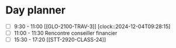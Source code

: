 # Day planner

- [ ] 9:30 - 11:00 [[GLO-2100-TRAV-3]]
      [clock::2024-12-04T09:28:15]
- [ ] 11:00 - 11:30 Rencontre conseiller financier
- [ ] 15:30 - 17:20 [[STT-2920-CLASS-24]]
